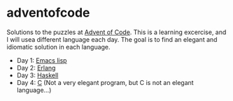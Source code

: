# adventofcode

Solutions to the puzzles at [Advent of Code](http://adventofcode.com/).
This is a learning excercise, and I will usea different language each
day. The goal is to find an elegant and idiomatic solution in each language.

* Day 1: [Emacs lisp](https://github.com/rolfrander/adventofcode/blob/master/day01.el)
* Day 2: [Erlang](https://github.com/rolfrander/adventofcode/blob/master/day02.erl)
* Day 3: [Haskell](https://github.com/rolfrander/adventofcode/blob/master/day03.hs)
* Day 4: [C](https://github.com/rolfrander/adventofcode/blob/master/day04.c) (Not a very elegant program, but C is not an elegant language...)
